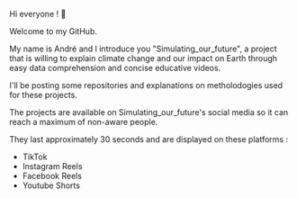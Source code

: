 Hi everyone ! 🙌

Welcome to my GitHub. 

My name is André and I introduce you "Simulating_our_future", 
a project that is willing to explain climate change and our impact on Earth through easy data comprehension and concise educative videos.

I'll be posting some repositories and explanations on metholodogies used for these projects.

The projects are available on Simulating_our_future's social media so it can reach a maximum of non-aware people.

They last approximately 30 seconds and are displayed on these platforms :

- TikTok
- Instagram Reels
- Facebook Reels
- Youtube Shorts
